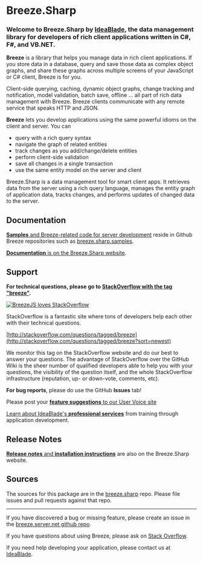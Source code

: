 # Breeze.Sharp

### Welcome to **Breeze.Sharp** by [**IdeaBlade**](http://www.ideablade.com "IdeaBlade website"), the data management library for developers of rich client applications written in  **C#, F#, and VB.NET**.

**Breeze** is a library that helps you manage data in rich client applications. If you store data in a database, query and save those data as complex object graphs, and share these graphs across multiple screens of your JavaScript or C# client, Breeze is for you.

Client-side querying, caching, dynamic object graphs, change tracking and notification, model validation, batch save, offline … all part of rich data management with Breeze.  Breeze clients communicate with any remote service that speaks HTTP and JSON.

**Breeze** lets you develop applications using the same powerful idioms on the client and server. You can

- query with a rich query syntax
- navigate the graph of related entities
- track changes as you add/change/delete entities
- perform client-side validation
- save all changes in a single transaction
- use the same entity model on the server and client

Breeze.Sharp is a data management tool for smart client apps.  It retrieves data from the server using a rich query language, 
manages the entity graph of application data, tracks changes, and performs updates of changed data to the server.

## Documentation

[**Samples** and Breeze-related code for server development](https://github.com/Breeze "Breeze sample repositories on github") reside in Github Breeze repositories such as [breeze.sharp.samples](https://github.com/Breeze/breeze.sharp.samples "Breeze# samples").

[**Documentation** is on the Breeze.Sharp website](http://breeze.github.io/doc-cs/ "Breeze.Sharp documentation").

## Support

**For technical questions, please go to [StackOverflow with the tag "breeze"](http://stackoverflow.com/questions/tagged/breeze?sort=newest "Breeze.Sharp on StackOverflow").**

<p><a title="Breeze# on StackOverflow" href="http://stackoverflow.com/questions/tagged/breeze?sort=newest"><img src="http://www.breezejs.com/sites/all/themes/breeze/images/BreezeSharpLovesStackOverflow.png" alt="BreezeJS loves StackOverflow"></a></p>

StackOverflow is a fantastic site where tons of developers help each other with their technical questions.

[http://stackoverflow.com/questions/tagged/breeze](http://stackoverflow.com/questions/tagged/breeze?sort=newest)

We monitor this tag on the StackOverflow website and do our best to answer your questions. The advantage of StackOverflow over the GitHub Wiki is the sheer number of qualified developers able to help you with your questions, the visibility of the question itself, and the whole StackOverflow infrastructure (reputation, up- or down-vote, comments, etc).

**For bug reports**, please do use the GitHub **Issues** tab! 

Please post your [**feature suggestions** to our User Voice site](https://breezejs.uservoice.com/forums/248991-2-breezesharp-feature-suggestions "Breeze.Sharp User Voice")

<a href="mailto:breeze@ideablade.com/?subject=Tell me about professional services" title="Professional Services">Learn about IdeaBlade's <strong>professional services</strong></a> from training through application development</a>.

## Release Notes

[**Release notes** and **installation instructions**](http://breeze.github.io/doc-cs/nuget.html) are also on the Breeze.Sharp website.

## Sources

The sources for this package are in the [breeze.sharp](https://github.com/Breeze/breeze.sharp) repo.  Please file issues and pull requests against that repo.


---

If you have discovered a bug or missing feature, please create an issue in the [breeze.server.net github repo](https://github.com/Breeze/breeze.server.net).

If you have questions about using Breeze, please ask on [Stack Overflow](https://stackoverflow.com/questions/tagged/breeze).

If you need help developing your application, please contact us at [IdeaBlade](mailto:info@ideablade.com).

